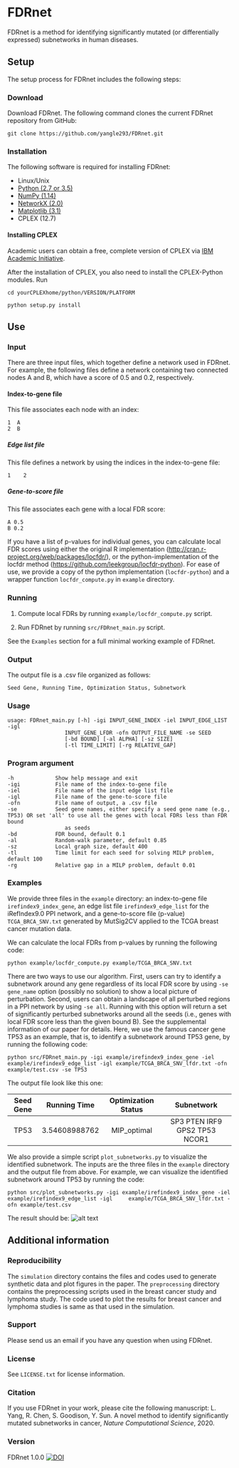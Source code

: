 # FDRnet
FDRnet is a method for identifying significantly mutated (or differentially expressed) subnetworks in human diseases. 

## Setup

The setup process for FDRnet includes the following steps:

### Download

Download FDRnet. The following command clones the current FDRnet repository from GitHub:

`git clone https://github.com/yangle293/FDRnet.git`

### Installation

The following software is required for installing FDRnet:

- Linux/Unix
- [Python (2.7 or 3.5)](www.python.org)
- [NumPy (1.14)](https://www.numpy.org)
- [NetworkX (2.0)](https://networkx.github.io/)
- [Matplotlib (3.1)](https://matplotlib.org/)
- CPLEX (12.7)

#### Installing CPLEX
Academic users can obtain a free, complete version of CPLEX via [IBM Academic Initiative](https://my15.digitalexperience.ibm.com/b73a5759-c6a6-4033-ab6b-d9d4f9a6d65b/dxsites/151914d1-03d2-48fe-97d9-d21166848e65/home).

After the installation of CPLEX, you also need to install the CPLEX-Python modules. Run

    cd yourCPLEXhome/python/VERSION/PLATFORM

    python setup.py install

## Use

### Input
There are three input files, which together define a network used in FDRnet. For example, the following files define a network containing two connected nodes A and B, which have a score of 0.5 and 0.2, respectively. 
#### Index-to-gene file
This file associates each node with an index:

    1  A
    2  B
    
##### Edge list file
This file defines a network by using the indices in the index-to-gene file:

    1    2
    
##### Gene-to-score file
This file associates each gene with a local FDR score:

    A 0.5
    B 0.2
    
If you have a list of p-values for individual genes, you can calculate local FDR scores using either the original R implementation (http://cran.r-project.org/web/packages/locfdr/), or the python-implementation of the locfdr method (https://github.com/leekgroup/locfdr-python). For ease of use, we provide a copy of the python implementation (`locfdr-python`) and a wrapper function `locfdr_compute.py` in `example` directory. 

### Running
1. Compute local FDRs by running `example/locfdr_compute.py` script.

2. Run FDRnet by running `src/FDRnet_main.py` script. 

See the `Examples` section for a full minimal working example of FDRnet.

### Output
The output file is a .csv file organized as follows:

    Seed Gene, Running Time, Optimization Status, Subnetwork
### Usage

    usage: FDRnet_main.py [-h] -igi INPUT_GENE_INDEX -iel INPUT_EDGE_LIST -igl
                      INPUT_GENE_LFDR -ofn OUTPUT_FILE_NAME -se SEED
                      [-bd BOUND] [-al ALPHA] [-sz SIZE]
                      [-tl TIME_LIMIT] [-rg RELATIVE_GAP]
                      
### Program argument

    -h             Show help message and exit
    -igi           File name of the index-to-gene file
    -iel           File name of the input edge list file
    -igl           File name of the gene-to-score file
    -ofn           File name of output, a .csv file
    -se            Seed gene names, either specify a seed gene name (e.g., TP53) OR set 'all' to use all the genes with local FDRs less than FDR bound 
                      as seeds
    -bd            FDR bound, default 0.1
    -al            Random-walk parameter, default 0.85
    -sz            Local graph size, default 400
    -tl            Time limit for each seed for solving MILP problem, default 100
    -rg            Relative gap in a MILP problem, default 0.01
    
### Examples
We provide three files in the `example` directory: an index-to-gene file `irefindex9_index_gene`, an edge list file `irefindex9_edge_list` for the iRefIndex9.0 PPI network, and a gene-to-score file (p-value) `TCGA_BRCA_SNV.txt` generated by MutSig2CV applied to the TCGA breast cancer mutation data. 

We can calculate the local FDRs from p-values by running the following code:

    python example/locfdr_compute.py example/TCGA_BRCA_SNV.txt

There are two ways to use our algorithm. First, users can try to identify a subnetwork around any gene regardless of its local FDR score by using `-se gene_name` option (possibly no solution) to show a local picture of perturbation. Second, users can obtain a landscape of all perturbed regions in a PPI network by using `-se all`. Running with this option will return a set of significantly perturbed subnetworks around all the seeds (i.e., genes with local FDR score less than the given bound B). See the supplemental information of our paper for details. Here, we use the famous cancer gene TP53 as an example, that is, to identify a subnetwork around TP53 gene, by running the following code:

    python src/FDRnet_main.py -igi example/irefindex9_index_gene -iel example/irefindex9_edge_list -igl example/TCGA_BRCA_SNV_lfdr.txt -ofn example/test.csv -se TP53

The output file look like this one:

| Seed Gene | Running Time  | Optimization Status | Subnetwork|
|:-------:|:-------:|:-----:|:------:|
| TP53	|3.54608988762	| MIP_optimal	|SP3 PTEN IRF9 GPS2 TP53 NCOR1|

We also provide a simple script `plot_subnetworks.py` to visualize the identified subnetwork. The inputs are the three files in the `example` directory and the output file from above. For example, we can visualize the identified subnetwork around TP53 by running the code:

    python src/plot_subnetworks.py -igi example/irefindex9_index_gene -iel example/irefindex9_edge_list -igl     example/TCGA_BRCA_SNV_lfdr.txt -ofn example/test.csv

The result should be:
![alt text](https://github.com/yangle293/FDRnet/blob/master/example/seed_TP53.png)
## Additional information
### Reproducibility
The `simulation` directory contains the files and codes used to generate synthetic data and plot figures in the paper. The `preprocessing` directory contains the preprocessing scripts used in the breast cancer study and lymphoma study. The code used to plot the results for breast cancer and lymphoma studies is same as that used in the simulation.
### Support
Please send us an email if you have any question when using FDRnet.
### License
See `LICENSE.txt` for license information.
### Citation
If you use FDRnet in your work, please cite the following manuscript:
L. Yang, R. Chen, S. Goodison, Y. Sun. A novel method to identify significantly mutated subnetworks in cancer, <em>Nature Computational Science</em>, 2020.
### Version
FDRnet 1.0.0 [![DOI](https://zenodo.org/badge/196633557.svg)](https://zenodo.org/badge/latestdoi/196633557)

